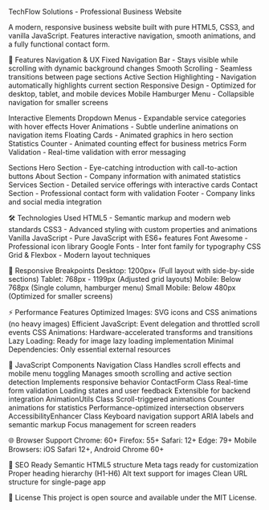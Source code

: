 TechFlow Solutions - Professional Business Website

A modern, responsive business website built with pure HTML5, CSS3, and vanilla JavaScript. Features interactive navigation, smooth animations, and a fully functional contact form.

🚀 Features
Navigation & UX
Fixed Navigation Bar - Stays visible while scrolling with dynamic background changes
Smooth Scrolling - Seamless transitions between page sections
Active Section Highlighting - Navigation automatically highlights current section
Responsive Design - Optimized for desktop, tablet, and mobile devices
Mobile Hamburger Menu - Collapsible navigation for smaller screens

Interactive Elements
Dropdown Menus - Expandable service categories with hover effects
Hover Animations - Subtle underline animations on navigation items
Floating Cards - Animated graphics in hero section
Statistics Counter - Animated counting effect for business metrics
Form Validation - Real-time validation with error messaging

Sections
Hero Section - Eye-catching introduction with call-to-action buttons
About Section - Company information with animated statistics
Services Section - Detailed service offerings with interactive cards
Contact Section - Professional contact form with validation
Footer - Company links and social media integration

🛠️ Technologies Used
HTML5 - Semantic markup and modern web standards
CSS3 - Advanced styling with custom properties and animations
Vanilla JavaScript - Pure JavaScript with ES6+ features
Font Awesome - Professional icon library
Google Fonts - Inter font family for typography
CSS Grid & Flexbox - Modern layout techniques

📱 Responsive Breakpoints
Desktop: 1200px+ (Full layout with side-by-side sections)
Tablet: 768px - 1199px (Adjusted grid layouts)
Mobile: Below 768px (Single column, hamburger menu)
Small Mobile: Below 480px (Optimized for smaller screens)

⚡ Performance Features
Optimized Images: SVG icons and CSS animations (no heavy images)
Efficient JavaScript: Event delegation and throttled scroll events
CSS Animations: Hardware-accelerated transforms and transitions
Lazy Loading: Ready for image lazy loading implementation
Minimal Dependencies: Only essential external resources

🔧 JavaScript Components
Navigation Class
Handles scroll effects and mobile menu toggling
Manages smooth scrolling and active section detection
Implements responsive behavior
ContactForm Class
Real-time form validation
Loading states and user feedback
Extensible for backend integration
AnimationUtils Class
Scroll-triggered animations
Counter animations for statistics
Performance-optimized intersection observers
AccessibilityEnhancer Class
Keyboard navigation support
ARIA labels and semantic markup
Focus management for screen readers

🌐 Browser Support
Chrome: 60+
Firefox: 55+
Safari: 12+
Edge: 79+
Mobile Browsers: iOS Safari 12+, Android Chrome 60+

🎯 SEO Ready
Semantic HTML5 structure
Meta tags ready for customization
Proper heading hierarchy (H1-H6)
Alt text support for images
Clean URL structure for single-page app

📄 License
This project is open source and available under the MIT License.
